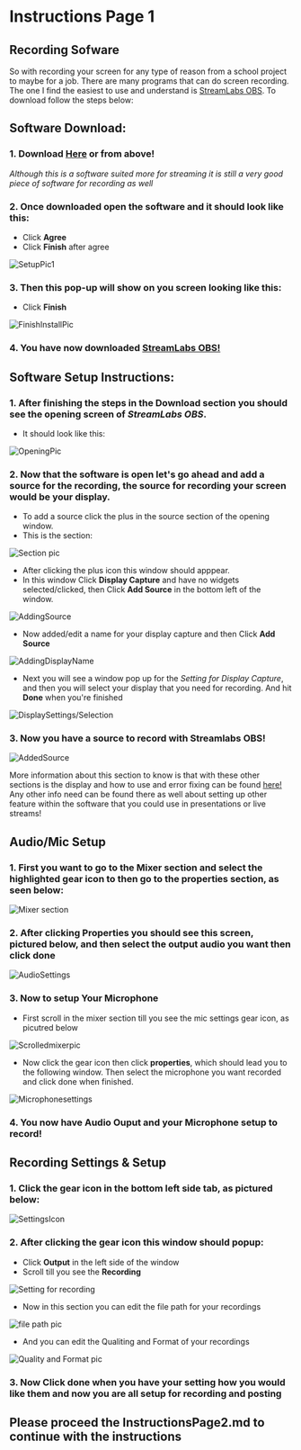 # Instructions Page 1

## Recording Sofware
So with recording your screen for any type of reason from a school project to maybe for a job. There are many programs that can do screen recording. The one I find the easiest to use and understand is [StreamLabs OBS](https://streamlabs.com/). To download follow the steps below:

## Software Download:
### 1. Download [Here](https://streamlabs.com/) or from above!
_Although this is a software suited more for streaming it is still a very good piece of software for recording as well_
### 2. Once downloaded open the software and it should look like this:
  * Click **Agree**
  * Click **Finish** after agree

![SetupPic1](PicAfterDownload.PNG)
### 3. Then this pop-up will show on you screen looking like this:
  * Click **Finish** 

![FinishInstallPic](PicFinishInstall.PNG)
### 4. You have now downloaded [StreamLabs OBS!](https://streamlabs.com/) 

## Software Setup Instructions:
### 1. After finishing the steps in the Download section you should see the opening screen of _StreamLabs OBS_.
  * It should look like this:

![OpeningPic](SoftwareOpen.PNG)
### 2. Now that the software is open let's go ahead and add a source for the recording, the source for recording your screen would be your display.
  * To add a source click the plus in the source section of the opening window.
   * This is the section:

   ![Section pic](SectionPic.PNG)
   
  * After clicking the plus icon this window should apppear.
  * In this window Click **Display Capture** and have no widgets selected/clicked, then Click **Add Source** in the bottom left of the window.

  ![AddingSource](AddingSource.PNG)
  
  * Now added/edit a name for your display capture and then Click **Add Source**

  ![AddingDisplayName](DisplayName.PNG)

  * Next you will see a window pop up for the _Setting for Display Capture_, and then you will select your display that you need for recording. And hit **Done** when you're finished

  ![DisplaySettings/Selection](DisplaySettings.PNG)
  
### 3. Now you have a source to record with Streamlabs OBS!

  ![AddedSource](AddedSourceFinished.PNG)

More information about this section to know is that with these other sections is the display and how to use and error fixing can be found [here!](https://streamlabs.com/content-hub/support/support-streamlabs-obs) Any other info need can be found there as well about setting up other feature within the software that you could use in presentations or live streams!

## Audio/Mic Setup
### 1. First you want to go to the **Mixer** section and select the highlighted gear icon to then go to the properties section, as seen below:

![Mixer section](Mic-AudioSection.PNG)

### 2. After clicking Properties you should see this screen, pictured below, and then select the output audio you want then click done

![AudioSettings](MicSetting.PNG)

### 3. Now to setup Your Microphone
   * First scroll in the mixer section till you see the mic settings gear icon, as picutred below

   ![Scrolledmixerpic](ScrolledToMicrophone.PNG)

   * Now click the gear icon then click **properties**, which should lead you to the following window. Then select the microphone you want recorded and click done when finished.

   ![Microphonesettings](MicrophoneSettings.PNG)
  
### 4. You now have Audio Ouput and your Microphone setup to record!
  
## Recording Settings & Setup
### 1. Click the gear icon in the bottom left side tab, as pictured below:

![SettingsIcon](MainSettingsButton.PNG)

### 2. After clicking the gear icon this window should popup:
  * Click **Output** in the left side of the window
  * Scroll till you see the **Recording**

![Setting for recording](RecordingVideoSetttings.PNG)

  * Now in this section you can edit the file path for your recordings
  
  ![file path pic](RecordingPathSection.PNG)
  
  * And you can edit the Qualiting and Format of your recordings

  ![Quality and Format pic](RecordingQuality-FormatSections.PNG)
  
### 3. Now Click done when you have your setting how you would like them and now you are all setup for recording and posting 

## __Please proceed the InstructionsPage2.md to continue with the instructions__
